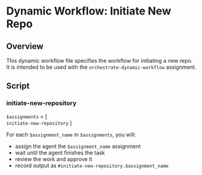 # Dynamic Workflow: Initiate New Repo

## Overview

This dynamic workflow file specifies the workflow for initiating a new repo. It is intended to be used with the `orchestrate-dynamic-workflow` assignment.

## Script

### initiate-new-repository

`$assignments` = [  
                    `initiate-new-repository`
                 ]

For each `$assignment_name` in `$assignments`, you will:
   - assign the agent the `$assignment_name` assignment
   - wait until the agent finishes the task
   - review the work and approve it
   - record output as `#initiate-new-repository.$assignment_name`